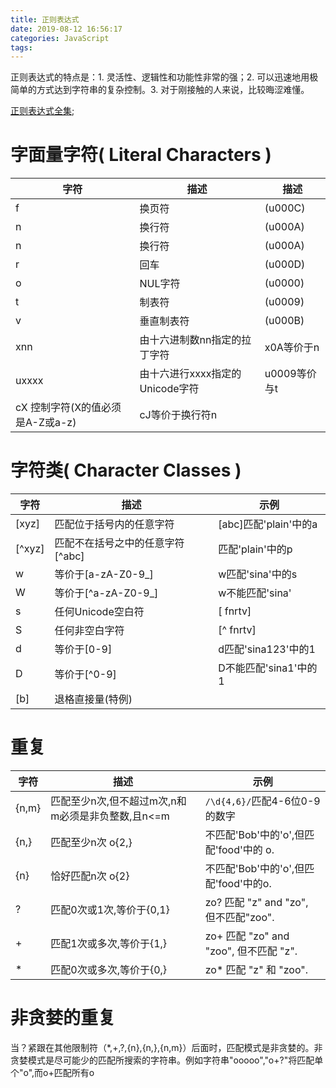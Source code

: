 ```yaml
---
title: 正则表达式
date: 2019-08-12 16:56:17
categories: JavaScript
tags:
---
```

正则表达式的特点是：1. 灵活性、逻辑性和功能性非常的强；2. 可以迅速地用极简单的方式达到字符串的复杂控制。3. 对于刚接触的人来说，比较晦涩难懂。

<!--more-->

[正则表达式全集](http://tool.oschina.net/uploads/apidocs/jquery/regexp.html);

# 字面量字符( Literal Characters )
字符  |	描述  |	描述
-|-|-
f	 |    换页符 |	(u000C)
n	 |    换行符 |	(u000A)
n	 |    换行符 |	(u000A)
r	 |    回车 |	(u000D)
o	 |    NUL字符 |	(u0000)
t	 |   制表符 |	(u0009)
v	 |  垂直制表符 |	(u000B)
xnn	 |由十六进制数nn指定的拉丁字符 |	x0A等价于n
uxxxx |	由十六进行xxxx指定的Unicode字符 |	u0009等价与t
cX	控制字符(X的值必须是A-Z或a-z) |	cJ等价于换行符n

# 字符类( Character Classes )

字符 |	描述 |	示例
-|-|-
[xyz] |	匹配位于括号内的任意字符 |	[abc]匹配'plain'中的a
[^xyz] |	匹配不在括号之中的任意字符	[^abc] | 匹配'plain'中的p
w |	等价于[a-zA-Z0-9_] |	w匹配'sina'中的s
W |	等价于[^a-zA-Z0-9_] |	w不能匹配'sina'
s |	任何Unicode空白符 |	[ fnrtv]
S |	任何非空白字符 |	[^ fnrtv]
d |	等价于[0-9] |	d匹配'sina123'中的1
D |	等价于[^0-9] |	D不能匹配'sina1'中的1
[b] |	退格直接量(特例) 

# 重复


字符 | 	描述 | 	                    示例
-|-|-
{n,m} | 	匹配至少n次,但不超过m次,n和m必须是非负整数,且n<=m |  `/\d{4,6}/`匹配4-6位0-9的数字
{n,} |  匹配至少n次	o{2,} |  不匹配'Bob'中的'o',但匹配'food'中的 o. 	   
{n} | 	    恰好匹配n次	o{2} |  不匹配'Bob'中的'o',但匹配'food'中的o.
? | 	    匹配0次或1次,等价于{0,1} | 	zo? 匹配 "z" and "zo", 但不匹配"zoo".
+ | 	    匹配1次或多次,等价于{1,} | 	zo+ 匹配 "zo" and "zoo", 但不匹配 "z".
* | 	    匹配0次或多次,等价于{0,} | 	zo* 匹配 "z" 和 "zoo".

# 非贪婪的重复
当？紧跟在其他限制符（*,+,?,{n},{n,},{n,m}）后面时，匹配模式是非贪婪的。非贪婪模式是尽可能少的匹配所搜索的字符串。例如字符串"ooooo","o+?"将匹配单个"o",而o+匹配所有o